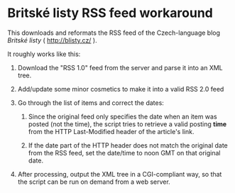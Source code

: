 Britské listy RSS feed workaround
=================================

This downloads and reformats the RSS feed of the Czech-language blog *Britské listy* ( http://blisty.cz/ ).

It roughly works like this:

1. Download the "RSS 1.0" feed from the server and parse it into an XML tree.

2. Add/update some minor cosmetics to make it into a valid RSS 2.0 feed

3. Go through the list of items and correct the dates:

     1. Since the original feed only specifies the date when an item was posted
        (not the time), the script tries to retrieve a valid posting **time** 
        from the HTTP Last-Modified header of the article's link.
        
     2. If the date part of the HTTP header does not match the original date 
        from the RSS feed, set the date/time to noon GMT on that original date.

4. After processing, output the XML tree in a CGI-compliant way, so that the 
   script can be run on demand from a web server.
